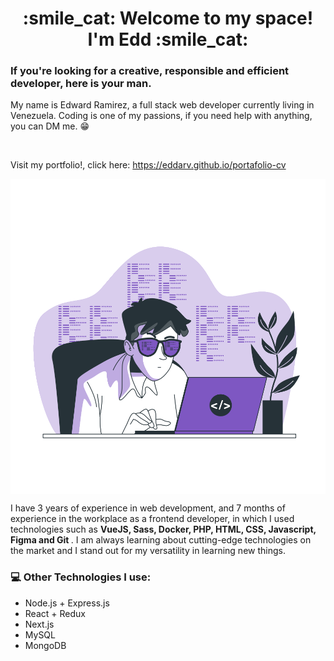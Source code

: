 <h1 align="center"> :smile_cat: Welcome to my space! I'm Edd :smile_cat: </h1>

### If you're looking for a creative, responsible and efficient developer, here is your man.
My name is Edward Ramirez, a full stack web developer currently living in Venezuela. Coding is one of my passions, if you need help with anything, you can DM me. :grin: 

</br>

Visit my portfolio!, click here: https://eddarv.github.io/portafolio-cv

<p align="center">
<img src="https://github.com/eddarv/eddarv/blob/main/coding-animate.svg" style="display: block; margin-left: auto; margin-right: auto;"/>
</p>

I have 3 years of experience in web development, and 7 months of experience in the workplace as a frontend developer, in which I used technologies such as <b> VueJS, Sass, Docker, PHP, HTML, CSS, Javascript, Figma and Git </b>. I am always learning about cutting-edge technologies on the market and I stand out for my versatility in learning new things.
</br>
### :computer: Other Technologies I use:
* Node.js + Express.js
* React + Redux
* Next.js
* MySQL
* MongoDB
